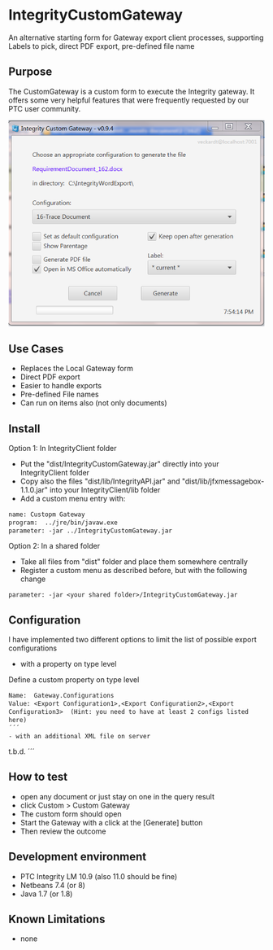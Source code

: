 # IntegrityCustomGateway
An alternative starting form for Gateway export client processes, supporting Labels to pick, direct PDF export, pre-defined file name


## Purpose
The CustomGateway is a custom form to execute the Integrity gateway. It offers some very helpful features that were frequently requested by our PTC user community.

![CustomGateway](doc/CustomGateway.PNG)

## Use Cases
- Replaces the Local Gateway form
- Direct PDF export
- Easier to handle exports
- Pre-defined File names
- Can run on items also (not only documents)

## Install
Option 1: In IntegrityClient folder
- Put the "dist/IntegrityCustomGateway.jar" directly into your IntegrityClient folder
- Copy also the files "dist/lib/IntegrityAPI.jar" and "dist/lib/jfxmessagebox-1.1.0.jar" into your IntegrityClient/lib folder
- Add a custom menu entry with:
```
name: Custopm Gateway
program:  ../jre/bin/javaw.exe
parameter: -jar ../IntegrityCustomGateway.jar
```

Option 2: In a shared folder
- Take all files from "dist" folder and place them somewhere centrally
- Register a custom menu as described before, but with the following change
```
parameter: -jar <your shared folder>/IntegrityCustomGateway.jar
```

## Configuration
I have implemented two different options to limit the list of possible export configurations

- with a property on type level

Define a custom property on type level
```
Name:  Gateway.Configurations
Value: <Export Configuration1>,<Export Configuration2>,<Export Configuration3>  (Hint: you need to have at least 2 configs listed here)
´´´
- with an additional XML file on server
```
t.b.d.
´´´


## How to test
- open any document or just stay on one in the query result
- click Custom > Custom Gateway
- The custom form should open
- Start the Gateway with a click at the [Generate] button
- Then review the outcome

##  Development environment
- PTC Integrity LM 10.9 (also 11.0 should be fine)
- Netbeans 7.4 (or 8)
- Java 1.7 (or 1.8)

## Known Limitations
- none
